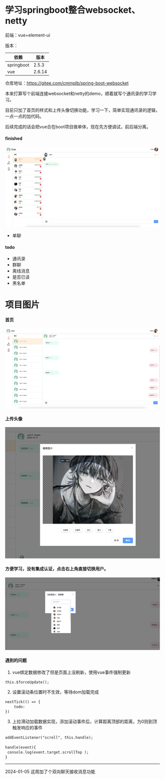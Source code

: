 # 学习springboot整合websocket、netty

前端：vue+element-ui

版本：

| 依赖         | 版本     |
|------------|--------|
| springboot | 2.5.3  |
| vue        | 2.6.14 |

仓库地址：https://gitee.com/cmmplb/spring-boot-websocket

本来打算写个前端连接websocket和netty的demo，顺着就写个通讯录的学习学习。

目前只加了首页的样式和上传头像切换功能，学习一下，简单实现通讯录的逻辑，一点一点的加代码。

后续完成的话会把vue合在boot项目做单体，现在先方便调试，前后端分离。

#### finished

![image_04.png](doc%2Fimages%2Fimage_04.png)

- 单聊

#### todo

- 通讯录
- 群聊
- 离线消息
- 是否已读
- 黑名单

# 项目图片

#### 首页

![image_01.png](doc%2Fimages%2Fimage_01.png)

#### 上传头像

![image_02.png](doc%2Fimages%2Fimage_02.png)

#### 方便学习，没有集成认证，点击右上角直接切换用户。

![image_03.png](doc%2Fimages%2Fimage_03.png)

#### 遇到的问题

1. vue绑定数据修改了但是页面上没刷新，使用vue事件强制更新

````
this.$forceUpdate();
````

2. 设置滚动条位置时不生效，等待dom加载完成

````
nextTick(() => {
    todo:
})
````

3. 上拉滑动加载数据实现，添加滚动事件后，计算距离顶部的距离，为0则到顶触发响应的事件

````
addEventListener("scroll", this.handle);

handle(event){
 console.log(event.target.scrollTop );
}

````

***

2024-01-05
这周加了个双向聊天接收消息功能